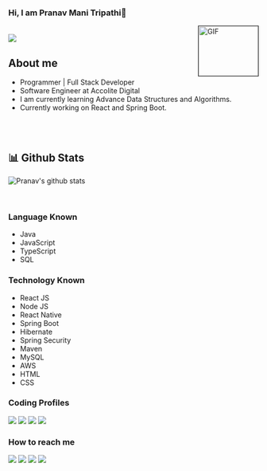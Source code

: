 ### Hi, I am Pranav Mani Tripathi👋

<img border="1px solid black" align="right" width="120" height="100" alt="GIF" src="https://media.giphy.com/media/bcKmIWkUMCjVm/giphy.gif">
<br>

<img src="https://komarev.com/ghpvc/?username=pranavmanitripathi"/>

## About me

- Programmer | Full Stack Developer<br>
- Software Engineer at Accolite Digital <br>
- I am currently learning Advance Data Structures and Algorithms.<br> 
- Currently working on React and Spring Boot.
<br><br>


<br>
<h2>📊 Github Stats</h2>

![Pranav's github stats](https://github-readme-stats.vercel.app/api?username=pranavmanitripathi&theme=onedark)

<br>
	
### Language Known
- Java
- JavaScript
- TypeScript
- SQL



### Technology Known
- React JS
- Node JS
- React Native
- Spring Boot
- Hibernate
- Spring Security
- Maven
- MySQL
- AWS
- HTML
- CSS




### Coding Profiles
[<img src="https://img.shields.io/badge/-Leet Code-orange"/>](https://leetcode.com/pranavtripathikishan26/)
[<img src="https://img.shields.io/badge/-GFG-golden"/>](https://auth.geeksforgeeks.org/user/pranavmani/)
[<img src="https://img.shields.io/badge/-Binary Search-green"/>](https://binarysearch.com/@/exception)
[<img src="https://img.shields.io/badge/-Code Chef-blue"/>](https://www.codechef.com/users/pranavmani22)



### How to reach me
[<img src="https://img.shields.io/badge/-Portfolio-red"/>](https://pranavmani-portfolio.netlify.app/)
[<img src="https://img.shields.io/badge/-E Mail-blue"/>](mailto:pranavtripathikishan26@gmail.com)
[<img src="https://img.shields.io/badge/-Linked In-white"/>](https://www.linkedin.com/in/pranavmanitripathi/)
[<img src="https://img.shields.io/badge/-Instagram-green"/>](https://www.instagram.com/pranavmanitripathi/)




